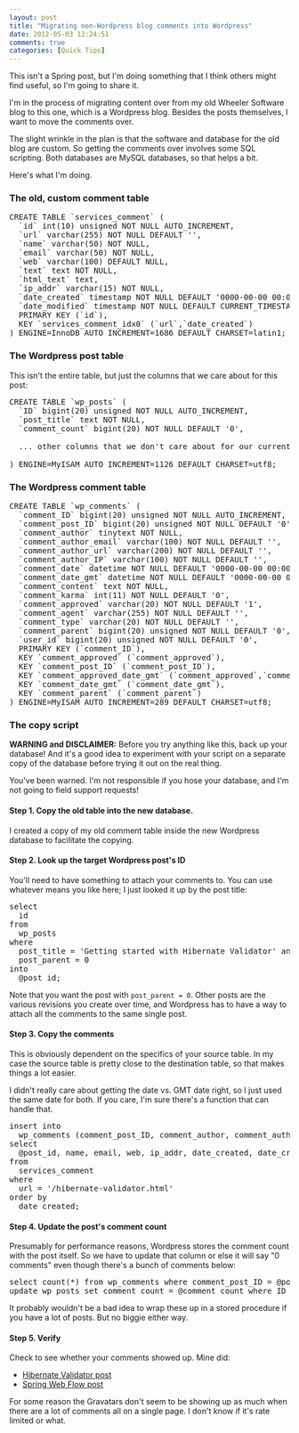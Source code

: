 ```yaml
---
layout: post
title: "Migrating non-Wordpress blog comments into Wordpress"
date: 2012-05-03 12:24:51
comments: true
categories: [Quick Tips]
---
```

This isn't a Spring post, but I'm doing something that I think others might find useful, so I'm going to share it.

I'm in the process of migrating content over from my old Wheeler Software blog to this one, which is a Wordpress blog. Besides the posts themselves, I want to move the comments over.

The slight wrinkle in the plan is that the software and database for the old blog are custom. So getting the comments over involves some SQL scripting. Both databases are MySQL databases, so that helps a bit.

Here's what I'm doing.

<h3>The old, custom comment table</h3>

<pre>CREATE TABLE `services_comment` (
  `id` int(10) unsigned NOT NULL AUTO_INCREMENT,
  `url` varchar(255) NOT NULL DEFAULT '',
  `name` varchar(50) NOT NULL,
  `email` varchar(50) NOT NULL,
  `web` varchar(100) DEFAULT NULL,
  `text` text NOT NULL,
  `html_text` text,
  `ip_addr` varchar(15) NOT NULL,
  `date_created` timestamp NOT NULL DEFAULT '0000-00-00 00:00:00',
  `date_modified` timestamp NOT NULL DEFAULT CURRENT_TIMESTAMP ON UPDATE CURRENT_TIMESTAMP,
  PRIMARY KEY (`id`),
  KEY `services_comment_idx0` (`url`,`date_created`)
) ENGINE=InnoDB AUTO_INCREMENT=1686 DEFAULT CHARSET=latin1;</pre>

<h3>The Wordpress post table</h3>

This isn't the entire table, but just the columns that we care about for this post:

<pre>CREATE TABLE `wp_posts` (
  `ID` bigint(20) unsigned NOT NULL AUTO_INCREMENT,
  `post_title` text NOT NULL,
  `comment_count` bigint(20) NOT NULL DEFAULT '0',

  ... other columns that we don't care about for our current purpose ...

) ENGINE=MyISAM AUTO_INCREMENT=1126 DEFAULT CHARSET=utf8;</pre>

<h3>The Wordpress comment table</h3>

<pre>CREATE TABLE `wp_comments` (
  `comment_ID` bigint(20) unsigned NOT NULL AUTO_INCREMENT,
  `comment_post_ID` bigint(20) unsigned NOT NULL DEFAULT '0',
  `comment_author` tinytext NOT NULL,
  `comment_author_email` varchar(100) NOT NULL DEFAULT '',
  `comment_author_url` varchar(200) NOT NULL DEFAULT '',
  `comment_author_IP` varchar(100) NOT NULL DEFAULT '',
  `comment_date` datetime NOT NULL DEFAULT '0000-00-00 00:00:00',
  `comment_date_gmt` datetime NOT NULL DEFAULT '0000-00-00 00:00:00',
  `comment_content` text NOT NULL,
  `comment_karma` int(11) NOT NULL DEFAULT '0',
  `comment_approved` varchar(20) NOT NULL DEFAULT '1',
  `comment_agent` varchar(255) NOT NULL DEFAULT '',
  `comment_type` varchar(20) NOT NULL DEFAULT '',
  `comment_parent` bigint(20) unsigned NOT NULL DEFAULT '0',
  `user_id` bigint(20) unsigned NOT NULL DEFAULT '0',
  PRIMARY KEY (`comment_ID`),
  KEY `comment_approved` (`comment_approved`),
  KEY `comment_post_ID` (`comment_post_ID`),
  KEY `comment_approved_date_gmt` (`comment_approved`,`comment_date_gmt`),
  KEY `comment_date_gmt` (`comment_date_gmt`),
  KEY `comment_parent` (`comment_parent`)
) ENGINE=MyISAM AUTO_INCREMENT=289 DEFAULT CHARSET=utf8;</pre>

<h3>The copy script</h3>

<div class="alert warning"><strong>WARNING and DISCLAIMER:</strong> Before you try anything like this, back up your database! And it's a good idea to experiment with your script on a separate copy of the database before trying it out on the real thing.

You've been warned. I'm not responsible if you hose your database, and I'm not going to field support requests!</div>

<h4>Step 1. Copy the old table into the new database.</h4>

I created a copy of my old comment table inside the new Wordpress database to facilitate the copying.

<h4>Step 2. Look up the target Wordpress post's ID</h4>

You'll need to have something to attach your comments to. You can use whatever means you like here; I just looked it up by the post title:

<pre>select
  id
from
  wp_posts
where
  post_title = 'Getting started with Hibernate Validator' and
  post_parent = 0
into
  @post_id;</pre>

Note that you want the post with <code>post_parent = 0</code>. Other posts are the various revisions you create over time, and Wordpress has to have a way to attach all the comments to the same single post.

<h4>Step 3. Copy the comments</h4>

This is obviously dependent on the specifics of your source table. In my case the source table is pretty close to the destination table, so that makes things a lot easier.

I didn't really care about getting the date vs. GMT date right, so I just used the same date for both. If you care, I'm sure there's a function that can handle that.

<pre>insert into
  wp_comments (comment_post_ID, comment_author, comment_author_email, comment_author_url, comment_author_IP, comment_date, comment_date_gmt, comment_content, comment_approved)
select
  @post_id, name, email, web, ip_addr, date_created, date_created, html_text, 1
from
  services_comment
where
  url = '/hibernate-validator.html'
order by
  date_created;</pre>

<h4>Step 4. Update the post's comment count</h4>

Presumably for performance reasons, Wordpress stores the comment count with the post itself. So we have to update that column or else it will say "0 comments" even though there's a bunch of comments below:

<pre>select count(*) from wp_comments where comment_post_ID = @post_id and comment_approved = 1 into @comment_count;
update wp_posts set comment_count = @comment_count where ID = @post_id;</pre>

It probably wouldn't be a bad idea to wrap these up in a stored procedure if you have a lot of posts. But no biggie either way.

<h4>Step 5. Verify</h4>

Check to see whether your comments showed up. Mine did:

<ul class="square">
<li><a href="http://springinpractice.com/2009/02/02/getting-started-with-hibernate-validator/" target="_blank">Hibernate Validator post</a></li>
<li><a href="http://springinpractice.com/2008/05/05/build-a-shopping-cart-with-spring-web-flow-2-part-1/" target="_blank">Spring Web Flow post</a></li>
</ul>

For some reason the Gravatars don't seem to be showing up as much when there are a lot of comments all on a single page. I don't know if it's rate limited or what.
